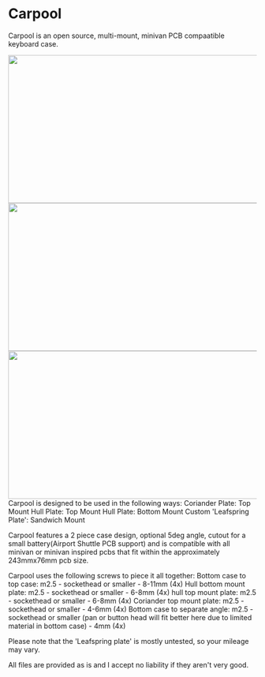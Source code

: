 # Carpool

 Carpool is an open source, multi-mount, minivan PCB compaatible keyboard case.

<img src="https://github.com/dingusxmcgee/Carpool/blob/master/Images/Carpool1.png" width="600" height="300">
<img src="https://github.com/dingusxmcgee/Carpool/blob/master/Carpool2.png" width="600" height="300">
<img src="https://raw.githubusercontent.com/dingusxmcgee/Carpool/main/Images/Carpool3.png" width="600" height="300">
 Carpool is designed to be used in the following ways:
 Coriander Plate: Top Mount
 Hull Plate: Top Mount
 Hull Plate: Bottom Mount
 Custom 'Leafspring Plate': Sandwich Mount

 Carpool features a 2 piece case design, optional 5deg angle, cutout for a small battery(Airport Shuttle PCB support) and is compatible with all minivan or minivan inspired pcbs that fit within the approximately 243mmx76mm pcb size.

 Carpool uses the following screws to piece it all together:
 Bottom case to top case: m2.5 - sockethead or smaller - 8-11mm (4x)
 Hull bottom mount plate: m2.5 - sockethead or smaller -  6-8mm (4x)
 hull top mount plate: m2.5 - sockethead or smaller - 6-8mm (4x)
 Coriander top mount plate: m2.5 - sockethead or smaller - 4-6mm (4x)
 Bottom case to separate angle: m2.5 - sockethead or smaller (pan or button head will fit better here due to limited material in bottom case) - 4mm (4x)

 
 Please note that the 'Leafspring plate' is mostly untested, so your mileage may vary.


 All files are provided as is and I accept no liability if they aren't very good.

